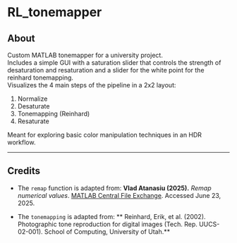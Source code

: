 # RL_tonemapper

## About

Custom MATLAB tonemapper for a university project.  
Includes a simple GUI with a saturation slider that controls the strength of desaturation and resaturation and a slider for the white point for the reinhard tonemapping.  
Visualizes the 4 main steps of the pipeline in a 2x2 layout:  
1. Normalize  
2. Desaturate  
3. Tonemapping (Reinhard)  
4. Resaturate  

Meant for exploring basic color manipulation techniques in an HDR workflow.

---

## Credits

- The `remap` function is adapted from:
  **Vlad Atanasiu (2025).** *Remap numerical values*. [MATLAB Central File Exchange](https://www.mathworks.com/matlabcentral/fileexchange/54404-remap-numerical-values). Accessed June 23, 2025.

- The `tonemapping` is adapted from:
  ** Reinhard, Erik, et al. (2002). Photographic tone reproduction for digital images (Tech. Rep. UUCS-02-001). School of Computing, University of Utah.** 
